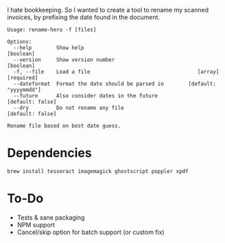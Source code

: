 
I hate bookkeeping. So I wanted to create a tool to rename my scanned invoices,
by prefixing the date found in the document.


```
Usage: rename-hero -f [files]

Options:
  --help        Show help                                              [boolean]
  --version     Show version number                                    [boolean]
  -f, --file    Load a file                                   [array] [required]
  --dateformat  Format the date should be parsed in        [default: "yyyymmdd"]
  --future      Also consider dates in the future               [default: false]
  --dry         Do not rename any file                          [default: false]

Rename file based on best date guess.
```

# Dependencies

```
brew install tesseract imagemagick ghostscript poppler xpdf
```

# To-Do

- Tests & sane packaging
- NPM support
- Cancel/skip option for batch support (or custom fix)
